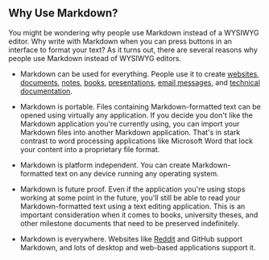 ## Why Use Markdown?

You might be wondering why people use Markdown instead of a WYSIWYG editor. Why write with Markdown when you can press buttons in an interface to format your text? As it turns out, there are several reasons why people use Markdown instead of WYSIWYG editors.

- Markdown can be used for everything. People use it to create [websites](#websites), [documents](#documents), [notes](#notes), [books](#books), [presentations](#presentations), [email messages](#email), and [technical documentation](#documentation).

- Markdown is portable. Files containing Markdown-formatted text can be opened using virtually any application. If you decide you don't like the Markdown application you're currently using, you can import your Markdown files into another Markdown application. That's in stark contrast to word processing applications like Microsoft Word that lock your content into a proprietary file format.

- Markdown is platform independent. You can create Markdown-formatted text on any device running any operating system.

- Markdown is future proof. Even if the application you're using stops working at some point in the future, you'll still be able to read your Markdown-formatted text using a text editing application. This is an important consideration when it comes to books, university theses, and other milestone documents that need to be preserved indefinitely.

- Markdown is everywhere. Websites like [Reddit](../tools/reddit.md) and GitHub support Markdown, and lots of desktop and web-based applications support it.
